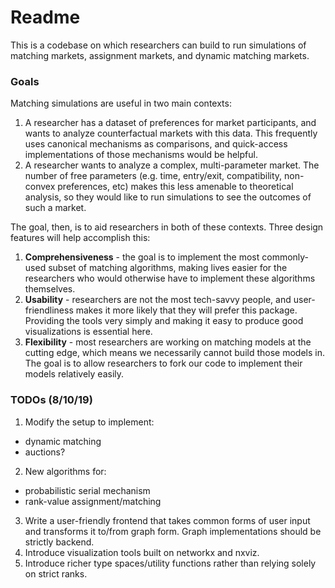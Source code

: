 # Readme

This is a codebase on which researchers can build to run simulations of matching markets, assignment markets, and dynamic matching markets.

### Goals

Matching simulations are useful in two main contexts:
1. A researcher has a dataset of preferences for market participants, and wants to analyze counterfactual markets with this data. This frequently uses canonical mechanisms as comparisons, and quick-access implementations of those mechanisms would be helpful.
2. A researcher wants to analyze a complex, multi-parameter market. The number of free parameters (e.g. time, entry/exit, compatibility, non-convex preferences, etc) makes this less amenable to theoretical analysis, so they would like to run simulations to see the outcomes of such a market.

The goal, then, is to aid researchers in both of these contexts. Three design features will help accomplish this:
1. **Comprehensiveness** - the goal is to implement the most commonly-used subset of matching algorithms, making lives easier for the researchers who would otherwise have to implement these algorithms themselves.
2. **Usability** - researchers are not the most tech-savvy people, and user-friendliness makes it more likely that they will prefer this package. Providing the tools very simply and making it easy to produce good visualizations is essential here.
3. **Flexibility** - most researchers are working on matching models at the cutting edge, which means we necessarily cannot build those models in. The goal is to allow researchers to fork our code to implement their models relatively easily.

### TODOs (8/10/19)

1. Modify the setup to implement:
 - dynamic matching
 - auctions?
2. New algorithms for:
 - probabilistic serial mechanism
 - rank-value assignment/matching
3. Write a user-friendly frontend that takes common forms of user input and transforms it to/from graph form. Graph implementations should be strictly backend.
4. Introduce visualization tools built on networkx and nxviz.
5. Introduce richer type spaces/utility functions rather than relying solely on strict ranks.
